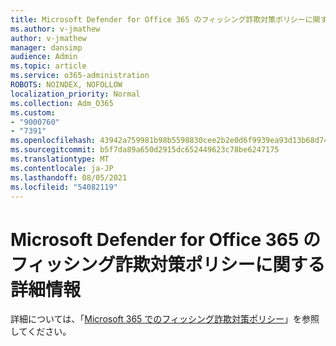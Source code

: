 ```yaml
---
title: Microsoft Defender for Office 365 のフィッシング詐欺対策ポリシーに関する詳細情報
ms.author: v-jmathew
author: v-jmathew
manager: dansimp
audience: Admin
ms.topic: article
ms.service: o365-administration
ROBOTS: NOINDEX, NOFOLLOW
localization_priority: Normal
ms.collection: Adm_O365
ms.custom:
- "9000760"
- "7391"
ms.openlocfilehash: 43942a759981b98b5598830cee2b2e0d6f9939ea93d13b68d74a7a1d7db201d4
ms.sourcegitcommit: b5f7da89a650d2915dc652449623c78be6247175
ms.translationtype: MT
ms.contentlocale: ja-JP
ms.lasthandoff: 08/05/2021
ms.locfileid: "54082119"
---
```

# <a name="learn-more-about-anti-phishing-policies-in-microsoft-defender-for-office-365"></a>Microsoft Defender for Office 365 のフィッシング詐欺対策ポリシーに関する詳細情報

詳細については、「[Microsoft 365 でのフィッシング詐欺対策ポリシー](https://go.microsoft.com/fwlink/?linkid=2092235)」を参照してください。

